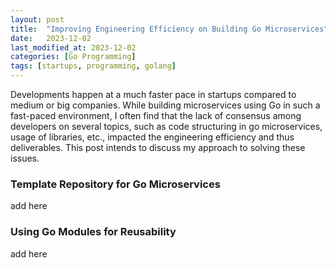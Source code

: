 ```yaml
---
layout: post
title:  "Improving Engineering Efficiency on Building Go Microservices"
date:   2023-12-02
last_modified_at: 2023-12-02
categories: [Go Programming]
tags: [startups, programming, golang]
---
```


Developments happen at a much faster pace in startups compared to medium or big companies. While building microservices using Go in such a fast-paced environment, I often find that the lack of consensus among developers on several topics, such as code structuring in go microservices, usage of libraries, etc., impacted the engineering efficiency and thus deliverables. This post intends to discuss my approach to solving these issues.

### Template Repository for Go Microservices

add here


### Using Go Modules for Reusability

add here

